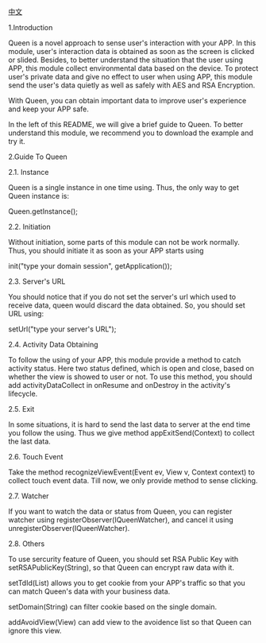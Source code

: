 [中文](https://github.com/chenqihong3/queen/blob/master/README_CH.md)

1.Introduction

Queen is a novel approach to sense user's interaction with your APP. In this module, user's interaction data is obtained as soon as the screen is clicked or slided. Besides, to better understand the situation that the user using APP, this module collect environmental data based on the device. To protect user's private data and give no effect to user when using APP, this module send the user's data quietly as well as safely with AES and RSA Encryption.

With Queen, you can obtain important data to improve user's experience and keep your APP safe.

In the left of this README, we will give a brief guide to Queen. To better understand this module, we recommend you to download the example and try it.

2.Guide To Queen

2.1. Instance

Queen is a single instance in one time using. Thus, the only way to get Queen instance is:

Queen.getInstance();

2.2. Initiation

Without initiation, some parts of this module can not be work normally. Thus, you should initiate it as soon as your APP starts using 

init("type your domain session", getApplication());

2.3. Server's URL

You should notice that if you do not set the server's url which used to receive data, queen would discard the data obtained. So, you should set URL using:

setUrl("type your server's URL");

2.4. Activity Data Obtaining

To follow the using of your APP, this module provide a method to catch activity status. Here two status defined, which is open and close, based on whether the view is showed to user or not. To use this method, you should add activityDataCollect in onResume and onDestroy in the activity's lifecycle.

2.5. Exit

In some situations, it is hard to send the last data to server at the end time you follow the using. Thus we give method appExitSend(Context) to collect the last data.

2.6. Touch Event

Take the method recognizeViewEvent(Event ev, View v, Context context) to collect touch event data. Till now, we only provide method to sense clicking.

2.7. Watcher


If you want to watch the data or status from Queen, you can register watcher using registerObserver(IQueenWatcher), and cancel it using unregisterObserver(IQueenWatcher).

2.8. Others

To use sercurity feature of Queen, you should set RSA Public Key with setRSAPublicKey(String), so that Queen can encrypt raw data with it.

setTdId(List<HttpCookie>) allows you to get cookie from your APP's traffic so that you can match Queen's data with your business data.


setDomain(String) can filter cookie based on the single domain.

addAvoidView(View) can add view to the avoidence list so that Queen can ignore this view. 
